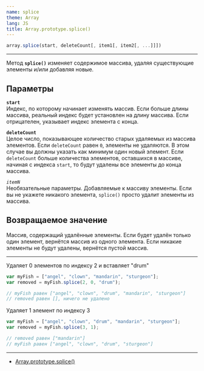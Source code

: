 ```yaml
---
name: splice
theme: Array
lang: JS
title: Array.prototype.splice()
---
```


```js
array.splice(start, deleteCount[, item1[, item2[, ...]]])
```

---

Метод **`splice()`** изменяет содержимое массива, удаляя существующие элементы и/или добавляя новые.

## Параметры

**`start`**<br />
Индекс, по которому начинает изменять массив. Если больше длины массива, реальный индекс будет установлен на длину массива. Если отрицателен, указывает индекс элемента с конца.

**`deleteCount`**<br />
Целое число, показывающее количество старых удаляемых из массива элементов. Если `deleteCount` равен `0`, элементы не удаляются. В этом случае вы должны указать как минимум один новый элемент. Если `deleteCount` больше количества элементов, оставшихся в массиве, начиная с индекса `start`, то будут удалены все элементы до конца массива.

_`itemN`_<br />
Необязательные параметры. Добавляемые к массиву элементы. Если вы не укажете никакого элемента, `splice()` просто удалит элементы из массива.

## Возвращаемое значение

Массив, содержащий удалённые элементы. Если будет удалён только один элемент, вернётся массив из одного элемента. Если никакие элементы не будут удалены, вернётся пустой массив.

---

Удаляет 0 элементов по индексу 2 и вставляет "drum"

```js
var myFish = ["angel", "clown", "mandarin", "sturgeon"];
var removed = myFish.splice(2, 0, "drum");

// myFish равен ["angel", "clown", "drum", "mandarin", "sturgeon"]
// removed равен [], ничего не удалено
```

Удаляет 1 элемент по индексу 3

```js
var myFish = ["angel", "clown", "drum", "mandarin", "sturgeon"];
var removed = myFish.splice(3, 1);

// removed равен ["mandarin"]
// myFish равен ["angel", "clown", "drum", "sturgeon"]
```

---

- [Array.prototype.splice()](https://developer.mozilla.org/ru/docs/Web/JavaScript/Reference/Global_Objects/Array/splice)
